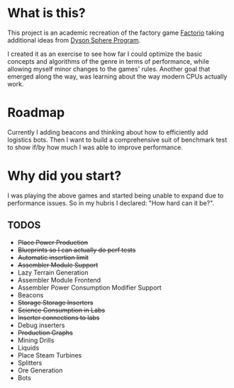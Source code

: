 # What is this?
This project is an academic recreation of the factory game [Factorio](https://www.factorio.com/) taking additional ideas from [Dyson Sphere Program](https://store.steampowered.com/app/1366540/Dyson_Sphere_Program/).

I created it as an exercise to see how far I could optimize the basic concepts and algorithms of the genre in terms of performance, while allowing myself  minor changes to the games' rules.
Another goal that emerged along the way, was learning about the way modern CPUs actually work.

# Roadmap
Currently I adding beacons and thinking about how to efficiently add logistics bots. Then I want to build a comprehensive suit of benchmark test to show if/by how much I was able to improve performance.

# Why did you start?
I was playing the above games and started being unable to expand due to performance issues. So in my hubris I declared: "How hard can it be?".

## TODOS
- ~~Place Power Production~~
- ~~Blueprints so I can actually do perf tests~~
- ~~Automatic insertion limit~~
- ~~Assembler Module Support~~
- Lazy Terrain Generation
- Assembler Module Frontend
- Assembler Power Consumption Modifier Support
- Beacons
- ~~Storage Storage Inserters~~
- ~~Science Consumption in Labs~~
- ~~Inserter connections to labs~~
- Debug inserters
- ~~Production Graphs~~
- Mining Drills
- Liquids
- Place Steam Turbines
- Splitters
- Ore Generation
- Bots